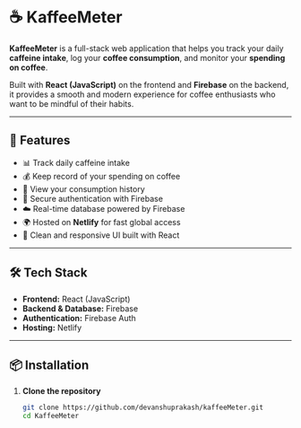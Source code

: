# ☕ KaffeeMeter

**KaffeeMeter** is a full-stack web application that helps you track your daily **caffeine intake**, log your **coffee consumption**, and monitor your **spending on coffee**.  

Built with **React (JavaScript)** on the frontend and **Firebase** on the backend, it provides a smooth and modern experience for coffee enthusiasts who want to be mindful of their habits.  

---

## 🚀 Features

- 📊 Track daily caffeine intake  
- 💰 Keep record of your spending on coffee  
- 📅 View your consumption history  
- 🔐 Secure authentication with Firebase  
- ☁️ Real-time database powered by Firebase  
- 🌍 Hosted on **Netlify** for fast global access  
- 🎨 Clean and responsive UI built with React  

---

## 🛠️ Tech Stack

- **Frontend:** React (JavaScript)  
- **Backend & Database:** Firebase  
- **Authentication:** Firebase Auth  
- **Hosting:** Netlify  

---

## 📦 Installation

1. **Clone the repository**  
   ```bash
   git clone https://github.com/devanshuprakash/kaffeeMeter.git
   cd KaffeeMeter
